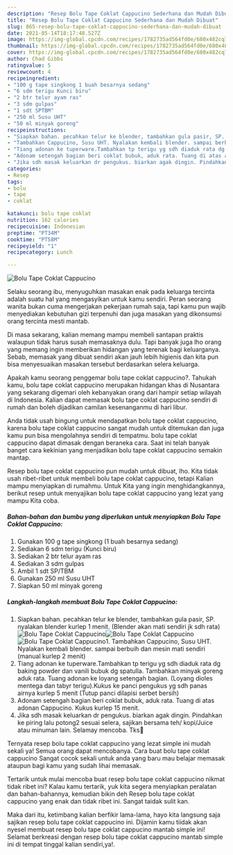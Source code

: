 ```yaml
---
description: "Resep Bolu Tape Coklat Cappucino Sederhana dan Mudah Dibuat"
title: "Resep Bolu Tape Coklat Cappucino Sederhana dan Mudah Dibuat"
slug: 865-resep-bolu-tape-coklat-cappucino-sederhana-dan-mudah-dibuat
date: 2021-05-14T18:17:48.527Z
image: https://img-global.cpcdn.com/recipes/1782735ad564fd0e/680x482cq70/bolu-tape-coklat-cappucino-foto-resep-utama.jpg
thumbnail: https://img-global.cpcdn.com/recipes/1782735ad564fd0e/680x482cq70/bolu-tape-coklat-cappucino-foto-resep-utama.jpg
cover: https://img-global.cpcdn.com/recipes/1782735ad564fd0e/680x482cq70/bolu-tape-coklat-cappucino-foto-resep-utama.jpg
author: Chad Gibbs
ratingvalue: 5
reviewcount: 4
recipeingredient:
- "100 g tape singkong 1 buah besarnya sedang"
- "6 sdm terigu Kunci biru"
- "2 btr telur ayam ras"
- "3 sdm gulpas"
- "1 sdt SPTBM"
- "250 ml Susu UHT"
- "50 ml minyak goreng"
recipeinstructions:
- "Siapkan bahan. pecahkan telur ke blender, tambahkan gula pasir, SP. nyalakan blender kurlep 1 menit. (Blender akan mati sendiri jk sdh rata)"
- "Tambahkan Cappucino, Susu UHT. Nyalakan kembali blender. sampai berbuih dan mesin mati sendiri (manual kurlep 2 menit)"
- "Tiang adonan ke tuperware.Tambahkan tp terigu yg sdh diaduk rata dg baking powder dan vanili bubuk dg spatulla. Tambahkan minyak goreng aduk rata. Tuang adonan ke loyang setengah bagian. (Loyang dioles mentega dan tabyr terigu).Kukus ke panci pengukus yg sdh panas airnya kurlep 5 menit (Tutup panci dilapisi serbet bersih)"
- "Adonam setengah bagian beri coklat bubuk, aduk rata. Tuang di atas adonan Cappucino. Kukus kurlep 15 menit."
- "Jika sdh masak keluarkan dr pengukus. biarkan agak dingin. Pindahkan ke piring lalu potong2 sesuai selera, sajikan bersama teh/ kopi/Juice atau minuman lain. Selamay mencoba. Tks🙏"
categories:
- Resep
tags:
- bolu
- tape
- coklat

katakunci: bolu tape coklat 
nutrition: 162 calories
recipecuisine: Indonesian
preptime: "PT34M"
cooktime: "PT58M"
recipeyield: "1"
recipecategory: Lunch

---
```



![Bolu Tape Coklat Cappucino](https://img-global.cpcdn.com/recipes/1782735ad564fd0e/680x482cq70/bolu-tape-coklat-cappucino-foto-resep-utama.jpg)

Selaku seorang ibu, menyuguhkan masakan enak pada keluarga tercinta adalah suatu hal yang mengasyikan untuk kamu sendiri. Peran seorang  wanita bukan cuma mengerjakan pekerjaan rumah saja, tapi kamu pun wajib menyediakan kebutuhan gizi terpenuhi dan juga masakan yang dikonsumsi orang tercinta mesti mantab.

Di masa  sekarang, kalian memang mampu membeli santapan praktis walaupun tidak harus susah memasaknya dulu. Tapi banyak juga lho orang yang memang ingin memberikan hidangan yang terenak bagi keluarganya. Sebab, memasak yang dibuat sendiri akan jauh lebih higienis dan kita pun bisa menyesuaikan masakan tersebut berdasarkan selera keluarga. 



Apakah kamu seorang penggemar bolu tape coklat cappucino?. Tahukah kamu, bolu tape coklat cappucino merupakan hidangan khas di Nusantara yang sekarang digemari oleh kebanyakan orang dari hampir setiap wilayah di Indonesia. Kalian dapat memasak bolu tape coklat cappucino sendiri di rumah dan boleh dijadikan camilan kesenanganmu di hari libur.

Anda tidak usah bingung untuk mendapatkan bolu tape coklat cappucino, karena bolu tape coklat cappucino sangat mudah untuk ditemukan dan juga kamu pun bisa mengolahnya sendiri di tempatmu. bolu tape coklat cappucino dapat dimasak dengan beraneka cara. Saat ini telah banyak banget cara kekinian yang menjadikan bolu tape coklat cappucino semakin mantap.

Resep bolu tape coklat cappucino pun mudah untuk dibuat, lho. Kita tidak usah ribet-ribet untuk membeli bolu tape coklat cappucino, tetapi Kalian mampu menyiapkan di rumahmu. Untuk Kita yang ingin menghidangkannya, berikut resep untuk menyajikan bolu tape coklat cappucino yang lezat yang mampu Kita coba.

<!--inarticleads1-->

##### Bahan-bahan dan bumbu yang diperlukan untuk menyiapkan Bolu Tape Coklat Cappucino:

1. Gunakan 100 g tape singkong (1 buah besarnya sedang)
1. Sediakan 6 sdm terigu (Kunci biru)
1. Sediakan 2 btr telur ayam ras
1. Sediakan 3 sdm gulpas
1. Ambil 1 sdt SP/TBM
1. Gunakan 250 ml Susu UHT
1. Siapkan 50 ml minyak goreng




<!--inarticleads2-->

##### Langkah-langkah membuat Bolu Tape Coklat Cappucino:

1. Siapkan bahan. pecahkan telur ke blender, tambahkan gula pasir, SP. nyalakan blender kurlep 1 menit. (Blender akan mati sendiri jk sdh rata)
<img src="https://img-global.cpcdn.com/steps/7cac33e40ba7a28c/160x128cq70/bolu-tape-coklat-cappucino-langkah-memasak-1-foto.jpg" alt="Bolu Tape Coklat Cappucino"><img src="https://img-global.cpcdn.com/steps/3f552fcbdbd7c56f/160x128cq70/bolu-tape-coklat-cappucino-langkah-memasak-1-foto.jpg" alt="Bolu Tape Coklat Cappucino"><img src="https://img-global.cpcdn.com/steps/fb689810d4288ab2/160x128cq70/bolu-tape-coklat-cappucino-langkah-memasak-1-foto.jpg" alt="Bolu Tape Coklat Cappucino">1. Tambahkan Cappucino, Susu UHT. Nyalakan kembali blender. sampai berbuih dan mesin mati sendiri (manual kurlep 2 menit)
1. Tiang adonan ke tuperware.Tambahkan tp terigu yg sdh diaduk rata dg baking powder dan vanili bubuk dg spatulla. Tambahkan minyak goreng aduk rata. Tuang adonan ke loyang setengah bagian. (Loyang dioles mentega dan tabyr terigu).Kukus ke panci pengukus yg sdh panas airnya kurlep 5 menit (Tutup panci dilapisi serbet bersih)
1. Adonam setengah bagian beri coklat bubuk, aduk rata. Tuang di atas adonan Cappucino. Kukus kurlep 15 menit.
1. Jika sdh masak keluarkan dr pengukus. biarkan agak dingin. Pindahkan ke piring lalu potong2 sesuai selera, sajikan bersama teh/ kopi/Juice atau minuman lain. Selamay mencoba. Tks🙏




Ternyata resep bolu tape coklat cappucino yang lezat simple ini mudah sekali ya! Semua orang dapat mencobanya. Cara buat bolu tape coklat cappucino Sangat cocok sekali untuk anda yang baru mau belajar memasak ataupun bagi kamu yang sudah lihai memasak.

Tertarik untuk mulai mencoba buat resep bolu tape coklat cappucino nikmat tidak ribet ini? Kalau kamu tertarik, yuk kita segera menyiapkan peralatan dan bahan-bahannya, kemudian bikin deh Resep bolu tape coklat cappucino yang enak dan tidak ribet ini. Sangat taidak sulit kan. 

Maka dari itu, ketimbang kalian berfikir lama-lama, hayo kita langsung saja sajikan resep bolu tape coklat cappucino ini. Dijamin kamu tiidak akan nyesel membuat resep bolu tape coklat cappucino mantab simple ini! Selamat berkreasi dengan resep bolu tape coklat cappucino mantab simple ini di tempat tinggal kalian sendiri,ya!.

